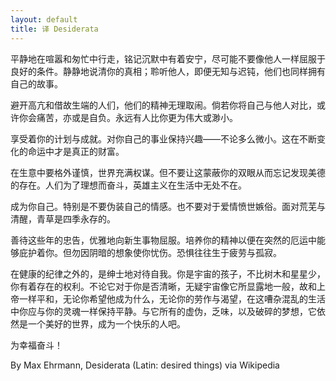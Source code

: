 ```yaml
---
layout: default
title: 译 Desiderata
---
```


平静地在喧嚣和匆忙中行走，铭记沉默中有着安宁，尽可能不要像他人一样屈服于良好的条件。静静地说清你的真相；聆听他人，即便无知与迟钝，他们也同样拥有自己的故事。

避开高亢和借故生端的人们，他们的精神无理取闹。倘若你将自己与他人对比，或许你会痛苦，亦或是自负。永远有人比你更为伟大或渺小。

享受着你的计划与成就。对你自己的事业保持兴趣——不论多么微小。这在不断变化的命运中才是真正的财富。

在生意中要格外谨慎，世界充满权谋。但不要让这蒙蔽你的双眼从而忘记发现美德的存在。人们为了理想而奋斗，英雄主义在生活中无处不在。

成为你自己。特别是不要伪装自己的情感。也不要对于爱情愤世嫉俗。面对荒芜与清醒，青草是四季永存的。

善待这些年的忠告，优雅地向新生事物屈服。培养你的精神以便在突然的厄运中能够庇护着你。但勿因阴暗的想象使你忧伤。恐惧往往生于疲劳与孤寂。

在健康的纪律之外的，是绅士地对待自我。你是宇宙的孩子，不比树木和星星少，你有着存在的权利。不论它对于你是否清晰，无疑宇宙像它所显露地一般，故和上帝一样平和，无论你希望他成为什么，无论你的劳作与渴望，在这嘈杂混乱的生活中你应与你的灵魂一样保持平静。与它所有的虚伪，乏味，以及破碎的梦想，它依然是一个美好的世界，成为一个快乐的人吧。

为幸福奋斗！

By Max Ehrmann, Desiderata (Latin: desired things) via Wikipedia
